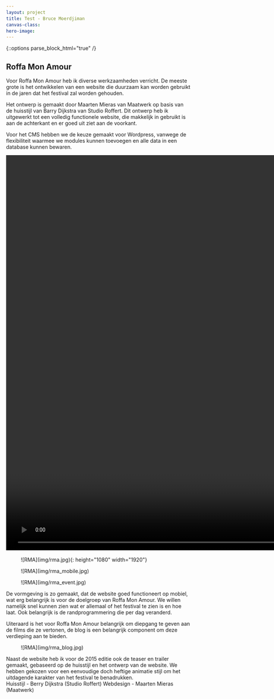 ```yaml
---
layout: project
title: Test - Bruce Moerdjiman
canvas-class:
hero-image:
---
```



{::options parse_block_html="true" /}
<section class="intro">
<div class="col">

# Roffa Mon Amour

</div>
<div class="col">

Voor Roffa Mon Amour heb ik diverse werkzaamheden verricht. De meeste grote is het ontwikkelen van een website die duurzaam kan worden gebruikt in de jaren dat het festival zal worden gehouden.

Het ontwerp is gemaakt door Maarten Mieras van Maatwerk op basis van de huisstijl van Barry Dijkstra van Studio Roffert. Dit ontwerp heb ik uitgewerkt tot een volledig functionele website, die makkelijk in gebruikt is aan de achterkant en er goed uit ziet aan de voorkant.

Voor het CMS hebben we de keuze gemaakt voor Wordpress, vanwege de flexibiliteit waarmee we modules kunnen toevoegen en alle data in een database kunnen bewaren.

</div>
</section>

<section class="media">
<div class="image">
<video  width="1920" height="1080" loop muted autoplay >

<source src="https://player.vimeo.com/external/132425922.hd.mp4?s=1e0807513116af0acc962162af2932f2996a39ab&profile_id=119" type="video/mp4">
Your browser doesn't support HTML5 video tag.
</video>

</div>

<figure class="image">
![RMA](img/rma.jpg){: height="1080" width="1920"}
</figure>
<figure class="image">
![RMA](img/rma_mobile.jpg)
</figure>
<figure class="image">
![RMA](img/rma_event.jpg)
</figure>
</section>

<section class="more">
<div class="col col-wide">
De vormgeving is zo gemaakt, dat de website goed functioneert op mobiel, wat erg belangrijk is voor de doelgroep van Roffa Mon Amour. We willen namelijk snel kunnen zien wat er allemaal of het festival te zien is en hoe laat. Ook belangrijk is de randprogrammering die per dag veranderd.

Uiteraard is het voor Roffa Mon Amour belangrijk om diepgang te geven aan de films die ze vertonen, de blog is een belangrijk component om deze verdieping aan te bieden.
</div>

</section>

<section class="media-small">
<figure class="image-wide">
![RMA](img/rma_blog.jpg)
</figure>
</section>


<section class="more">
<div class="col col-wide">
Naast de website heb ik voor de 2015 editie ook de teaser en trailer gemaakt, gebaseerd op de huisstijl en het ontwerp van de website. We hebben gekozen voor een eenvoudige doch heftige animatie stijl om het uitdagende karakter van het festival te benadrukken.
</div>
</section>

<section class="more">
<div class="col col-wide">
Huisstijl - Berry Dijkstra  (Studio Roffert)
Webdesign - Maarten Mieras (Maatwerk)
</div>

</section>
